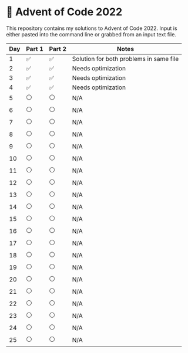 # 🎄 Advent of Code 2022
This repository contains my solutions to Advent of Code 2022. Input is either pasted into the command line or grabbed from an input text file.

| Day | Part 1 | Part 2 | Notes |
| --- | --- | --- | --- |
| 1 | ✅ | ✅ | Solution for both problems in same file |
| 2 | ✅ | ✅ | Needs optimization |
| 3 | ✅ | ✅ | Needs optimization |
| 4 | ✅ | ✅ | Needs optimization |
| 5 | ⚪ | ⚪ | N/A |
| 6 | ⚪ | ⚪ | N/A |
| 7 | ⚪ | ⚪ | N/A |
| 8 | ⚪ | ⚪ | N/A |
| 9 | ⚪ | ⚪ | N/A |
| 10 | ⚪ | ⚪ | N/A |
| 11 | ⚪ | ⚪ | N/A |
| 12 | ⚪ | ⚪ | N/A |
| 13 | ⚪ | ⚪ | N/A |
| 14 | ⚪ | ⚪ | N/A |
| 15 | ⚪ | ⚪ | N/A | 
| 16 | ⚪ | ⚪ | N/A |
| 17 | ⚪ | ⚪ | N/A |
| 18 | ⚪ | ⚪ | N/A |
| 19 | ⚪ | ⚪ | N/A |
| 20 | ⚪ | ⚪ | N/A |
| 21 | ⚪ | ⚪ | N/A |
| 22 | ⚪ | ⚪ | N/A |
| 23 | ⚪ | ⚪ | N/A |
| 24 | ⚪ | ⚪ | N/A |
| 25 | ⚪ | ⚪ | N/A |